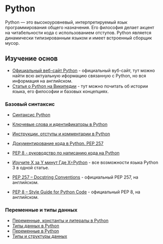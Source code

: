 # Python

Python — это высокоуровневый, интерпретируемый язык программирования общего назначения. Его философия делает акцент на читабельности кода с использованием отступов. Python является динамически типизированным языком и имеет встроенный сборщик мусор.

## Изучение основ

- [Официальный веб-сайт Python](https://www.python.org/) - официальный вуб-сайт, тут можно найти всю актуальную иформацию связанную с Python, но вся информация на английском.
- [Статья о Python на Википедии](https://ru.wikipedia.org/wiki/Python) - тут можно почитать об истории языка, его философии и базовых концепциях.

### Базовый синтаксис

- [Синтаксис Python](https://pythonworld.ru/osnovy/sintaksis-yazyka-python.html)
- [Ключевые слова и идентификаторы в Python](https://codechick.io/tutorials/python/keywords-identifier)
- [Инструкции, отступы и комментарии в Python](https://codechick.io/tutorials/python/statement-indentation-comments)
- [Документирование кода в Python. PEP 257](https://pythonworld.ru/osnovy/dokumentirovanie-koda-v-python-pep-257.html)
- [PEP 8 - руководство по написанию кода на Python](https://pythonworld.ru/osnovy/pep-8-rukovodstvo-po-napisaniyu-koda-na-python.html)
- [Изучите X за Y минут Где X=Python](https://learnxinyminutes.com/docs/ru-ru/python-ru/) - все возможности языка Python 3 в одной статье.

- [PEP 257 – Docstring Conventions](https://peps.python.org/pep-0257/) - официальный PEP 257, на английском.
- [PEP 8 – Style Guide for Python Code](https://peps.python.org/pep-0008/) - официальный PEP 8, на английском.

### Переменные и типы данных

- [Переменные, константы и литералы в Python](https://codechick.io/tutorials/python/variables-constants-literals)
- [Типы данных в Python](https://codechick.io/tutorials/python/variables-datatypes)
- [Переменные в Python](https://diveintopython.org/ru/learn/variables)
- [Типы и структуры данных](https://ru.wikipedia.org/wiki/Python#%D0%A2%D0%B8%D0%BF%D1%8B_%D0%B8_%D1%81%D1%82%D1%80%D1%83%D0%BA%D1%82%D1%83%D1%80%D1%8B_%D0%B4%D0%B0%D0%BD%D0%BD%D1%8B%D1%85)
